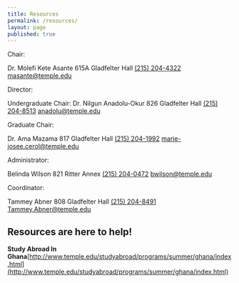 ```yaml
---
title: Resources
permalink: /resources/
layout: page
published: true
---
```


Chair: 

Dr. Molefi Kete Asante
615A Gladfelter Hall
[(215) 204-4322](tel:2152044322)
[masante@temple.edu](mailto:masante@temple.edu)

Director:

Undergraduate Chair: 
Dr. Nilgun Anadolu-Okur
826 Gladfelter Hall
[(215) 204-8513](tel:2152048513)
[anadolu@temple.edu](mailto:anadolu@temple.edu)

Graduate Chair: 

Dr. Ama Mazama
817 Gladfelter Hall
[(215) 204-1992](tel:215204-992)
[marie-josee.cerol@temple.edu](mailto:marie-josee.cerol@temple.edu)

Administrator: 

Belinda Wilson
821 Ritter Annex
[(215) 204-0472](tel:2152040472)
[bwilson@temple.edu](mailto:bwilson@temple.edu)

Coordinator: 

Tammey Abner
808 Gladfelter Hall
[(215) 204-8491](tel:2152048491)
[Tammey.Abner@temple.edu](mailto:Tammey.Abner@temple.edu)

## Resources are here to help!

**Study Abroad In Ghana**[http://www.temple.edu/studyabroad/programs/summer/ghana/index.html](http://www.temple.edu/studyabroad/programs/summer/ghana/index.html)
